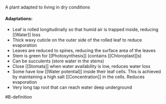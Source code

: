 A plant adapted to living in dry conditions

#### Adaptations:
- Leaf is rolled longitudinally so that humid air is trapped inside, reducing [[Water]] loss
- Thick waxy cuticle on the outer side of the rolled leaf to reduce evaporation
- Leaves are reduced to spines, reducing the surface area of the leaves
- Stem is green for [[Photosynthesis]] (contains [[Chloroplast]]s)
- Can be succulents (store water in the stems)
- Close [[Stomata]] when water availability is low, reduces water loss
- Some have low [[Water potential]] inside their leaf cells. This is achieved by maintaining a high salt [[Concentration]] in the cells. Reduces evaporation
- Very long tap root that can reach water deep underground

#B-definition 